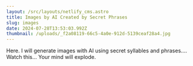 ```yaml
---
layout: /src/layouts/netlify_cms.astro
title: Images by AI Created by Secret Phrases
slug: images
date: 2024-07-28T13:53:03.992Z
thumbnail: /uploads/_f2a08119-66c5-4a0e-912d-5139ceaf28a4.jpg
---
```

Here. I will generate images with AI using secret syllables and phrases.... Watch this... Your mind will explode.